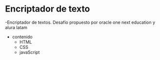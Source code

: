 # Encriptador de texto

-Encriptador de textos. Desafío propuesto por oracle one next education y alura latam 
- contenido
  - HTML
  - CSS
  - javaScript

